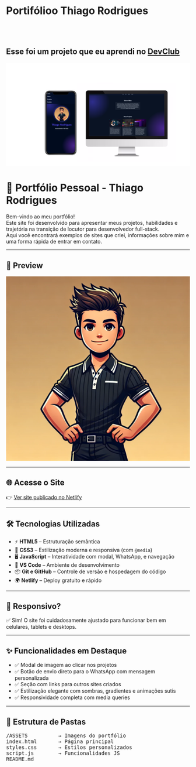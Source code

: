 <h1>Portifólioo Thiago Rodrigues</h1>
<br>
<br>
<h2>Esse foi um projeto que eu aprendi no <a href="https://rodolfomori.com.br/devclub">DevClub</a></h2>

<img src="https://github.com/DeveloperThiagoRodrigues/devthiagorodrigues/blob/main/ASSETS/mokup.png?raw=true">

<h1>🚀 Portfólio Pessoal - Thiago Rodrigues</h1>

<p>
  Bem-vindo ao meu portfólio!<br>
  Este site foi desenvolvido para apresentar meus projetos, habilidades e trajetória na transição de locutor para desenvolvedor full-stack.<br>
  Aqui você encontrará exemplos de sites que criei, informações sobre mim e uma forma rápida de entrar em contato.
</p>

<hr>

<h2>📸 Preview</h2>
<img src="./ASSETS/THIAGO%20RODRIGUES%2004.webp" alt="Imagem do Portfólio" width="600"/>

<hr>

<h2>🌐 Acesse o Site</h2>
<p>
  👉 <a href="[https://SEU-LINK-NETLIFY-AQUI](https://dev-thiago-rodrigues.netlify.app/)" target="_blank">Ver site publicado no Netlify</a>
</p>

<hr>

<h2>🛠 Tecnologias Utilizadas</h2>
<ul>
  <li>⚡ <strong>HTML5</strong> – Estruturação semântica</li>
  <li>🎨 <strong>CSS3</strong> – Estilização moderna e responsiva (com <code>@media</code>)</li>
  <li>🖥 <strong>JavaScript</strong> – Interatividade com modal, WhatsApp, e navegação</li>
  <li>🧰 <strong>VS Code</strong> – Ambiente de desenvolvimento</li>
  <li>📦 <strong>Git e GitHub</strong> – Controle de versão e hospedagem do código</li>
  <li>🌍 <strong>Netlify</strong> – Deploy gratuito e rápido</li>
</ul>

<hr>

<h2>📱 Responsivo?</h2>
<p>✅ Sim! O site foi cuidadosamente ajustado para funcionar bem em celulares, tablets e desktops.</p>

<hr>

<h2>✨ Funcionalidades em Destaque</h2>
<ul>
  <li>✅ Modal de imagem ao clicar nos projetos</li>
  <li>✅ Botão de envio direto para o WhatsApp com mensagem personalizada</li>
  <li>✅ Seção com links para outros sites criados</li>
  <li>✅ Estilização elegante com sombras, gradientes e animações sutis</li>
  <li>✅ Responsividade completa com media queries</li>
</ul>

<hr>

<h2>📁 Estrutura de Pastas</h2>
<pre>
/ASSETS          → Imagens do portfólio
index.html       → Página principal
styles.css       → Estilos personalizados
script.js        → Funcionalidades JS
README.md

